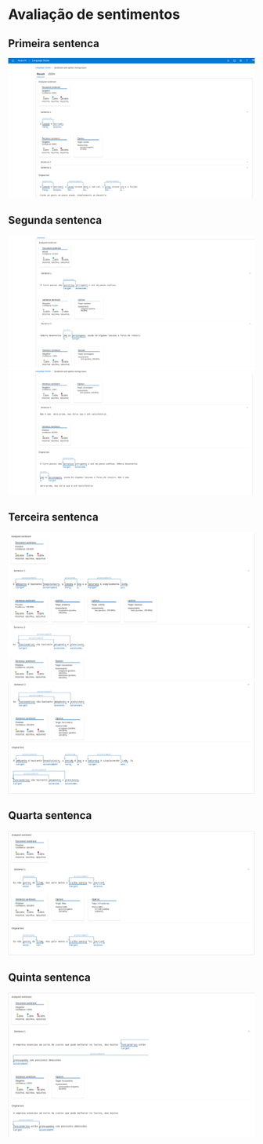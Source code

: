 # Avaliação de sentimentos

## Primeira sentenca
![/img/primeira-sentenca.png](/img/primeira-sentenca.png)

## Segunda sentenca
![](/img/segunda-sentenca-part1.png)
![](/img/segunda-sentenca-part2.png)

## Terceira sentenca
![](/img/terceira-sentenca-part1.png)
![](/img/terceira-sentenca-part2.png)

## Quarta sentenca
![](/img/quarta-s.png)

## Quinta sentenca
![](/img/quinta-sentenca.png)